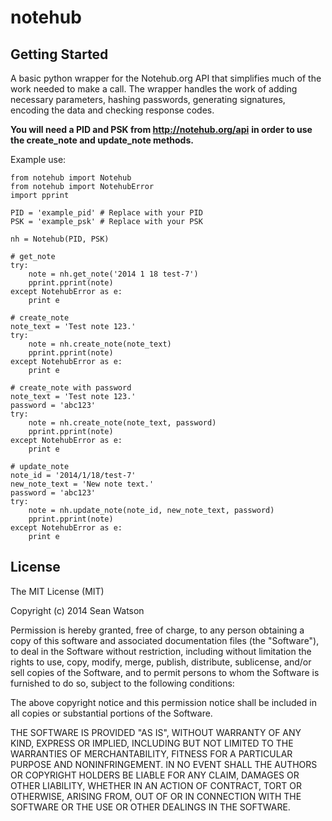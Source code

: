 notehub
=======

Getting Started
---------------

A basic python wrapper for the Notehub.org API that simplifies much of the work
needed to make a call. The wrapper handles the work of adding necessary
parameters, hashing passwords, generating signatures, encoding the data and
checking response codes.

**You will need a PID and PSK from http://notehub.org/api**
**in order to use the create\_note and update\_note methods.**

Example use:

    from notehub import Notehub
    from notehub import NotehubError
    import pprint

    PID = 'example_pid' # Replace with your PID
    PSK = 'example_psk' # Replace with your PSK

    nh = Notehub(PID, PSK)

    # get_note
    try:
        note = nh.get_note('2014 1 18 test-7')
        pprint.pprint(note)
    except NotehubError as e:
        print e

    # create_note
    note_text = 'Test note 123.'
    try:
        note = nh.create_note(note_text)
        pprint.pprint(note)
    except NotehubError as e:
        print e

    # create_note with password
    note_text = 'Test note 123.'
    password = 'abc123'
    try:
        note = nh.create_note(note_text, password)
        pprint.pprint(note)
    except NotehubError as e:
        print e

    # update_note
    note_id = '2014/1/18/test-7'
    new_note_text = 'New note text.'
    password = 'abc123'
    try:
        note = nh.update_note(note_id, new_note_text, password)
        pprint.pprint(note)
    except NotehubError as e:
        print e

License
-------

The MIT License (MIT)

Copyright (c) 2014 Sean Watson

Permission is hereby granted, free of charge, to any person obtaining a copy of
this software and associated documentation files (the "Software"), to deal in
the Software without restriction, including without limitation the rights to
use, copy, modify, merge, publish, distribute, sublicense, and/or sell copies of
the Software, and to permit persons to whom the Software is furnished to do so,
subject to the following conditions:

The above copyright notice and this permission notice shall be included in all
copies or substantial portions of the Software.

THE SOFTWARE IS PROVIDED "AS IS", WITHOUT WARRANTY OF ANY KIND, EXPRESS OR
IMPLIED, INCLUDING BUT NOT LIMITED TO THE WARRANTIES OF MERCHANTABILITY, FITNESS
FOR A PARTICULAR PURPOSE AND NONINFRINGEMENT. IN NO EVENT SHALL THE AUTHORS OR
COPYRIGHT HOLDERS BE LIABLE FOR ANY CLAIM, DAMAGES OR OTHER LIABILITY, WHETHER
IN AN ACTION OF CONTRACT, TORT OR OTHERWISE, ARISING FROM, OUT OF OR IN
CONNECTION WITH THE SOFTWARE OR THE USE OR OTHER DEALINGS IN THE SOFTWARE.
